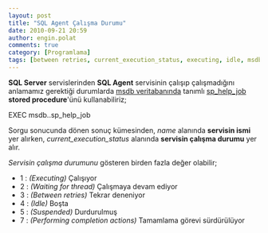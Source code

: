 ```yaml
---
layout: post
title: "SQL Agent Çalışma Durumu"
date: 2010-09-21 20:59
author: engin.polat
comments: true
category: [Programlama]
tags: [between retries, current_execution_status, executing, idle, msdb, name, performing completion actions, service, sp_help_job, SQL, sql agent, sql server, status, stored procedure, suspended, waiting for thread]
---
```

**SQL Server** servislerinden **SQL Agent** servisinin çalışıp çalışmadığını anlamamız gerektiği durumlarda <a href="http://msdn.microsoft.com/en-us/library/ms187112.aspx" target="_blank" rel="noopener">msdb veritabanında</a> tanımlı <a href="http://msdn.microsoft.com/en-us/library/aa933458.aspx" target="_blank" rel="noopener">sp_help_job</a> **stored procedure**'ünü kullanabiliriz;



EXEC msdb..sp_help_job


Sorgu sonucunda dönen sonuç kümesinden, *name* alanında **servisin ismi** yer alırken, *current_execution_status* alanında **servisin çalışma durumu** yer alır.

*Servisin çalışma durumunu* gösteren birden fazla değer olabilir;



*   1 : *(Executing)* Çalışıyor
*   2 : *(Waiting for thread)* Çalışmaya devam ediyor
*   3 : *(Between retries)* Tekrar deneniyor
*   4 : *(Idle)* Boşta
*   5 : *(Suspended)* Durdurulmuş
*   7 : *(Performing completion actions)* Tamamlama görevi sürdürülüyor


